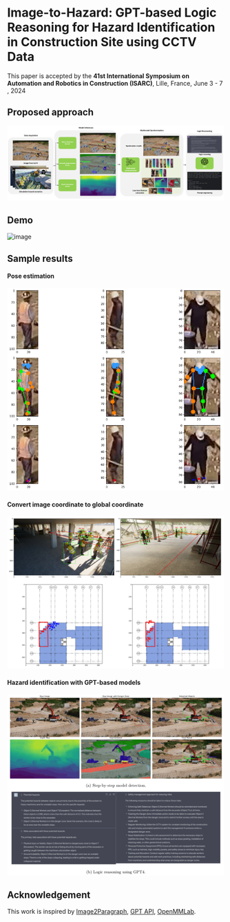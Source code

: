 # Image-to-Hazard: GPT-based Logic Reasoning for Hazard Identification in Construction Site using CCTV Data
This paper is accepted by the **41st  International Symposium on Automation and Robotics in Construction (ISARC)**, Lille, France, June 3 - 7 , 2024
## Proposed approach
![image](figures/proposed_approach.png)
## Demo 
![image](figures/demo.gif)
## Sample results
#### Pose estimation
![image](figures/pose.png)
#### Convert image coordinate to global coordinate
![image](figures/homography.png)
#### Hazard identification with GPT-based models
![image](figures/results.gif)
## Acknowledgement
This work is inspired by [Image2Paragraph](https://github.com/showlab/Image2Paragraph), [GPT API](https://platform.openai.com/), [OpenMMLab](https://platform.openmmlab.com/home/).
